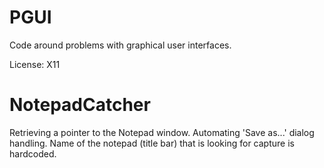 # PGUI
Code around problems with graphical user interfaces.


License: X11


# NotepadCatcher
Retrieving a pointer to the Notepad window. Automating 'Save as...' dialog handling. Name of the notepad (title bar) that is looking for capture is hardcoded.

